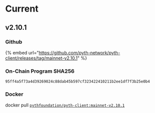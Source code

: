 # Current

## v2.10.1

### Github

{% embed url="https://github.com/pyth-network/pyth-client/releases/tag/mainnet-v2.10.1" %}

### On-Chain Program SHA256

`95ff4a5f73a4d39269024c88dab45b597cf323422410211b2ee1df7f3b25e0b4`

### Docker

docker pull [`pythfoundation/pyth-client:mainnet-v2.10.1`](https://hub.docker.com/layers/pyth-client/pythfoundation/pyth-client/mainnet-v2.10.1/images/sha256-5e9bc8cc17efe9ea81f570623fa64227d32a2d2dfbd9ca3cc144242478d3dabe?context=explore)
